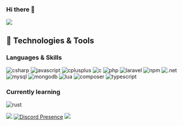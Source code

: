 ### Hi there 👋
![](https://komarev.com/ghpvc/?username=bersek-777&color=blueviolet)

## 🚀 Technologies & Tools
### Languages & Skills

![csharp](https://img.shields.io/badge/csharp-black?style=flat-square&logo=csharp&logoColor=purple)
![javascript](https://img.shields.io/badge/javascript-black?style=flat-square&logo=javascript)
![cplusplus](https://img.shields.io/badge/c++-black?style=flat-square&logo=cplusplus&logoColor=blue)
![c](https://img.shields.io/badge/c-black?style=flat-square&logo=c&logoColor=blue)
![php](https://img.shields.io/badge/php-black?style=flat-square&logo=php&logoColor=blue)
![laravel](https://img.shields.io/badge/Laravel-black?style=flat-square&logo=laravel&logoColor=blue)
![npm](https://img.shields.io/badge/npm-black?style=flat-square&logo=npm&logoColor=blue)
![.net](https://img.shields.io/badge/.NET-black?style=flat-square&logo=.net&logoColor=blue)
![mysql](https://img.shields.io/badge/Mysql-black?style=flat-square&logo=mysql&logoColor=blue)
![mongodb](https://img.shields.io/badge/MongoDB-black?style=flat-square&logo=mongodb&logoColor=blue)
![lua](https://img.shields.io/badge/Lua-black?style=flat-square&logo=lua&logoColor=blue)
![composer](https://img.shields.io/badge/Composer-black?style=flat-square&logo=composer&logoColor=blue)
![typescript](https://img.shields.io/badge/Typescript-black?style=flat-square&logo=typescript&logoColor=blue)


### Currently learning
![rust](https://img.shields.io/badge/rust-black?style=flat-square&logo=rust&logoColor=blue)

![](https://github-readme-stats.vercel.app/api?username=bersek-777&show_icons=true&theme=radical)
[![Discord Presence](https://lanyard.cnrad.dev/api/1000721482369994785)](https://discord.com/users/1000721482369994785)
![](https://github-readme-stats.vercel.app/api/top-langs/?username=bersek-777&theme=dark&hide_border=false&include_all_commits=true&count_private=true&layout=compact&show_icons=true)

